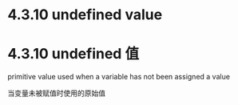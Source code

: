 # 4.3.10 undefined value

# 4.3.10 undefined 值

primitive value used when a variable has not been assigned a value

当变量未被赋值时使用的原始值
